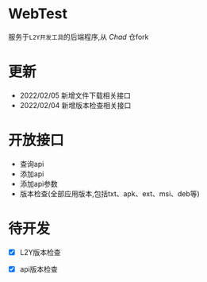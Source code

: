 # WebTest
服务于`L2Y开发工具`的后端程序,从 *Chad* 仓fork

# 更新
- 2022/02/05 新增文件下载相关接口
- 2022/02/04 新增版本检查相关接口

# 开放接口
- 查询api
- 添加api
- 添加api参数
- 版本检查(全部应用版本,包括txt、apk、ext、msi、deb等)

# 待开发
+ [x] L2Y版本检查
* [x] api版本检查
